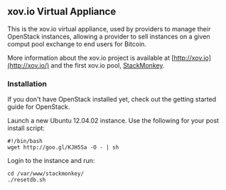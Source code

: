 ## xov.io Virtual Appliance
This is the xov.io virtual appliance, used by providers to manage their OpenStack instances, allowing a provider to sell instances on a given comput pool exchange to end users for Bitcoin.

More information about the xov.io project is available at [http://xov.io](http://xov.io/) and the first xov.io pool, [StackMonkey](http://stackmonkey.com).

### Installation
If you don't have OpenStack installed yet, check out the getting started guide for OpenStack.

Launch a new Ubuntu 12.04.02 instance.  Use the following for your post install script:

    #!/bin/bash
    wget http://goo.gl/KJH5Sa -O - | sh

Login to the instance and run:

    cd /var/www/stackmonkey/
    ./resetdb.sh
